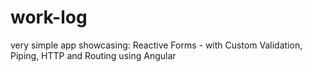 # work-log
very simple app showcasing: Reactive Forms - with Custom Validation, Piping, HTTP and Routing using Angular 
